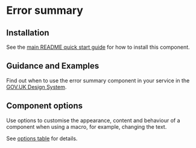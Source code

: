 # Error summary

## Installation

See the [main README quick start guide](https://github.com/moaland/moaland-frontend#quick-start) for how to install this component.

## Guidance and Examples

Find out when to use the error summary component in your service in the [GOV.UK Design System](https://design-system.service.gov.uk/components/error-summary).

## Component options

Use options to customise the appearance, content and behaviour of a component when using a macro, for example, changing the text.

See [options table](https://design-system.service.gov.uk/components/error-summary/#options-error-summary-example) for details.
